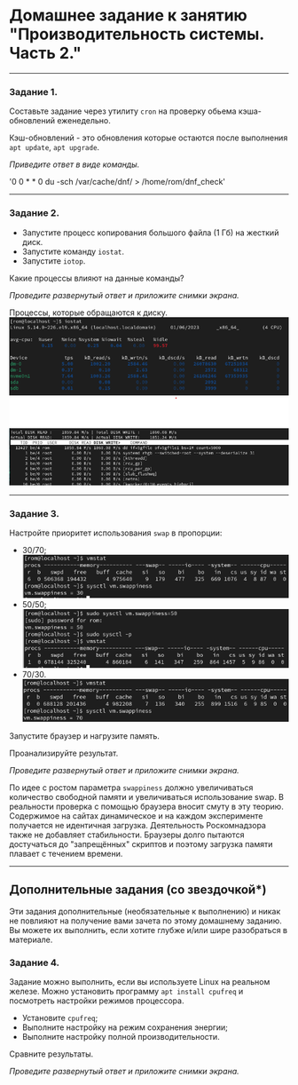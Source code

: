 # Домашнее задание к занятию "Производительность системы. Часть 2."

------

### Задание 1.

Составьте задание через утилиту `cron` на проверку обьема кэша-обновлений еженедельно.

Кэш-обновлений - это обновления которые остаются после выполнения `apt update`, `apt upgrade`.

*Приведите ответ в виде команды.*

'0 0 * * 0 du -sch /var/cache/dnf/ > /home/rom/dnf_check'

------

### Задание 2.

- Запустите процесс копирования большого файла (1 Гб) на жесткий диск.
- Запустите команду `iostat`.
- Запустите `iotop`.

Какие процессы влияют на данные команды?

*Проведите развернутый ответ и приложите снимки экрана.*

Процессы, которые обращаются к диску.
![](images/3-06/2-1.png)
![](images/3-06/2-2.png)


------

### Задание 3.

Настройте приоритет использования `swap` в пропорции:

- 30/70;
![](images/3-06/3_swappiness=30.png)
- 50/50;
![](images/3-06/3_swappiness=50.png)
- 70/30.
![](images/3-06/3_swappiness=70.png)

Запустите браузер и нагрузите память.

Проанализируйте результат.

*Проведите развернутый ответ и приложите снимки экрана.*

По идее с ростом параметра `swappiness` должно увеличиваться количество свободной памяти и увеличиваться использование swap. В реальности проверка с помощью браузера вносит смуту в эту теорию. Содержимое на сайтах динамическое и на каждом эксперименте получается не идентичная загрузка. Деятельность Роскомнадзора также не добавляет стабильности. Браузеры долго пытаются достучаться до "запрещённых" скриптов и поэтому загрузка памяти плавает с течением времени.

------


## Дополнительные задания (со звездочкой*)
Эти задания дополнительные (необязательные к выполнению) и никак не повлияют на получение вами зачета по этому домашнему заданию. Вы можете их выполнить, если хотите глубже и/или шире разобраться в материале.

### Задание 4.

Задание можно выполнить, если вы используете Linux на реальном железе. Можно установить программу `apt install cpufreq` и посмотреть настройки режимов процессора.

- Установите `cpufreq`;
- Выполните настройку на режим сохранения энергии;
- Выполните настройку полной производительности.

Сравните результаты.

*Проведите развернутый ответ и приложите снимки экрана.*
